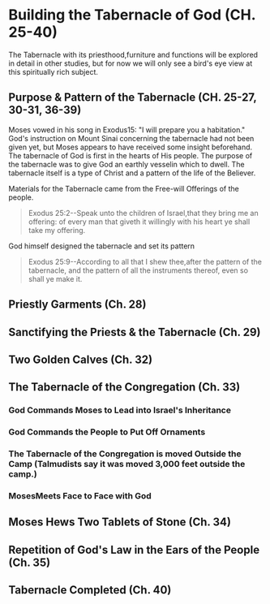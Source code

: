 # Building the Tabernacle of God (CH. 25-40)

The Tabernacle with its priesthood,furniture and functions will be explored in detail in other studies, but for now we will only see a bird's eye view at this spiritually rich subject.

## Purpose & Pattern of the Tabernacle (CH. 25-27, 30-31, 36-39)

Moses vowed in his song in Exodus15: "I will prepare you a habitation." God's instruction on Mount Sinai concerning the tabernacle had not been given yet, but Moses appears to have received some insight beforehand. The tabernacle of God is first in the hearts of His people. The purpose of the tabernacle was to give God an earthly vesselin which to dwell. The tabernacle itself is a type of Christ and a pattern of the life of the Believer.

Materials for the Tabernacle came from the Free-will Offerings of the people.

> Exodus 25:2--Speak unto the children of Israel,that they bring me an offering: of every man that giveth it willingly with his heart ye shall take my offering.

God himself designed the tabernacle and set its pattern

> Exodus 25:9--According to all that I shew thee,after the pattern of the tabernacle, and the pattern of all the instruments thereof, even so shall ye make it.

## Priestly Garments (Ch. 28)

## Sanctifying the Priests & the Tabernacle (Ch. 29)

## Two Golden Calves (Ch. 32)

## The Tabernacle of the Congregation (Ch. 33)

### God Commands Moses to Lead into Israel's Inheritance

### God Commands the People to Put Off Ornaments

### The Tabernacle of the Congregation is moved Outside the Camp (Talmudists say it was moved 3,000 feet outside the camp.)

### MosesMeets Face to Face with God

## Moses Hews Two Tablets of Stone (Ch. 34)

## Repetition of God's Law in the Ears of the People (Ch. 35)

## Tabernacle Completed (Ch. 40)
